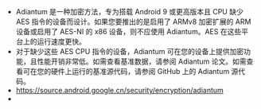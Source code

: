- Adiantum 是一种加密方法，专为搭载 Android 9 或更高版本且 CPU 缺少 AES 指令的设备而设计。如果您要推出的是启用了 ARMv8 加密扩展的 ARM 设备或启用了 AES-NI 的 x86 设备，则不应使用 Adiantum。AES 在这些平台上的运行速度更快。
- 对于缺少这些 AES CPU 指令的设备，Adiantum 可在您的设备上提供加密功能，且性能开销非常低。如需查看基准数据，请参阅 Adiantum 论文。如需查看可在您的硬件上运行的基准源代码，请参阅 GitHub 上的 Adiantum 源代码。
- https://source.android.google.cn/security/encryption/adiantum
-
